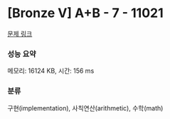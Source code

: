 # [Bronze V] A+B - 7 - 11021 

[문제 링크](https://www.acmicpc.net/problem/11021) 

### 성능 요약

메모리: 16124 KB, 시간: 156 ms

### 분류

구현(implementation), 사칙연산(arithmetic), 수학(math)


